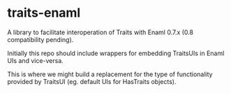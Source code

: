 traits-enaml
============

A library to facilitate interoperation of Traits with Enaml 0.7.x (0.8 compatibility pending).

Initially this repo should include wrappers for embedding TraitsUIs in Enaml UIs
and vice-versa.

This is where we might build a replacement for the type of functionality provided
by TraitsUI (eg. default UIs for HasTraits objects).
